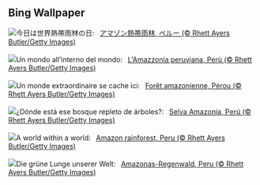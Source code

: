 ## Bing Wallpaper
![](https://www.bing.com/th?id=OHR.PeruAmazon_JA-JP3970237476_UHD.jpg&w=1000)今日は世界熱帯雨林の日:&nbsp;&ensp;[アマゾン熱帯雨林, ペルー (© Rhett Ayers Butler/Getty Images)](https://www.bing.com/th?id=OHR.PeruAmazon_JA-JP3970237476_UHD.jpg)
<br><br/>
![](https://www.bing.com/th?id=OHR.PeruAmazon_IT-IT9169623612_UHD.jpg&w=1000)Un mondo all’interno del mondo:&nbsp;&ensp;[L'Amazzonia peruviana, Perù (© Rhett Ayers Butler/Getty Images)](https://www.bing.com/th?id=OHR.PeruAmazon_IT-IT9169623612_UHD.jpg)
<br><br/>
![](https://www.bing.com/th?id=OHR.PeruAmazon_FR-FR7280583164_UHD.jpg&w=1000)Un monde extraordinaire se cache ici:&nbsp;&ensp;[Forêt amazonienne, Pérou (© Rhett Ayers Butler/Getty Images)](https://www.bing.com/th?id=OHR.PeruAmazon_FR-FR7280583164_UHD.jpg)
<br><br/>
![](https://www.bing.com/th?id=OHR.PeruAmazon_ES-ES0383063317_UHD.jpg&w=1000)¿Dónde está ese bosque repleto de árboles?:&nbsp;&ensp;[Selva Amazonia, Perú (© Rhett Ayers Butler/Getty Images)](https://www.bing.com/th?id=OHR.PeruAmazon_ES-ES0383063317_UHD.jpg)
<br><br/>
![](https://www.bing.com/th?id=OHR.PeruAmazon_EN-GB5292051746_UHD.jpg&w=1000)A world within a world:&nbsp;&ensp;[Amazon rainforest, Peru (© Rhett Ayers Butler/Getty Images)](https://www.bing.com/th?id=OHR.PeruAmazon_EN-GB5292051746_UHD.jpg)
<br><br/>
![](https://www.bing.com/th?id=OHR.PeruAmazon_DE-DE2410533713_UHD.jpg&w=1000)Die grüne Lunge unserer Welt:&nbsp;&ensp;[Amazonas-Regenwald, Peru (© Rhett Ayers Butler/Getty Images)](https://www.bing.com/th?id=OHR.PeruAmazon_DE-DE2410533713_UHD.jpg)
<br><br/>
